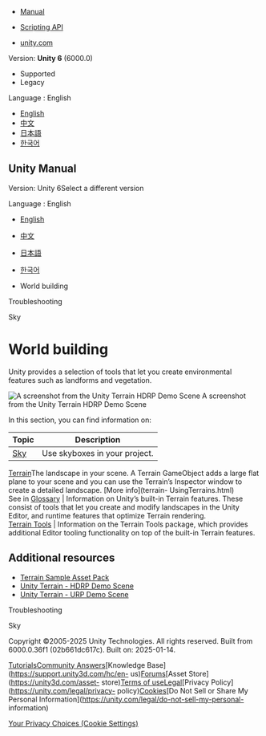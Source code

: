 [](https://docs.unity3d.com)

  * [Manual](../Manual/index.html)
  * [Scripting API](../ScriptReference/index.html)

  * [unity.com](https://unity.com/)

Version: **Unity 6** (6000.0)

  * Supported
  * Legacy

Language : English

  * [English](/Manual/CreatingEnvironments.html)
  * [中文](/cn/current/Manual/CreatingEnvironments.html)
  * [日本語](/ja/current/Manual/CreatingEnvironments.html)
  * [한국어](/kr/current/Manual/CreatingEnvironments.html)

[](https://docs.unity3d.com)

## Unity Manual

Version: Unity 6Select a different version

Language : English

  * [English](/Manual/CreatingEnvironments.html)
  * [中文](/cn/current/Manual/CreatingEnvironments.html)
  * [日本語](/ja/current/Manual/CreatingEnvironments.html)
  * [한국어](/kr/current/Manual/CreatingEnvironments.html)

  * World building

[](TroubleShooting.html)

Troubleshooting

[](sky-landing.html)

Sky

# World building

Unity provides a selection of tools that let you create environmental features
such as landforms and vegetation.

![A screenshot from the Unity Terrain HDRP Demo
Scene](../uploads/Main/terrain-landing.png) A screenshot from the Unity
Terrain HDRP Demo Scene

In this section, you can find information on:

**Topic** | **Description**  
---|---  
[Sky](sky.html) | Use skyboxes in your project.  
[Terrain](script-Terrain.html)The landscape in your scene. A Terrain
GameObject adds a large flat plane to your scene and you can use the Terrain’s
Inspector window to create a detailed landscape. [More info](terrain-
UsingTerrains.html)  
See in [Glossary](Glossary.html#Terrain) | Information on Unity’s built-in Terrain features. These consist of tools that let you create and modify landscapes in the Unity Editor, and runtime features that optimize Terrain rendering.  
[Terrain Tools](TerrainTools.html) | Information on the Terrain Tools package, which provides additional Editor tooling functionality on top of the built-in Terrain features.  
  
## Additional resources

  * [Terrain Sample Asset Pack](https://assetstore.unity.com/packages/3d/environments/landscapes/terrain-sample-asset-pack-145808)
  * [Unity Terrain - HDRP Demo Scene](https://assetstore.unity.com/packages/3d/environments/unity-terrain-hdrp-demo-scene-213198)
  * [Unity Terrain - URP Demo Scene](https://assetstore.unity.com/packages/3d/environments/unity-terrain-urp-demo-scene-213197)

[](TroubleShooting.html)

Troubleshooting

[](sky-landing.html)

Sky

Copyright ©2005-2025 Unity Technologies. All rights reserved. Built from
6000.0.36f1 (02b661dc617c). Built on: 2025-01-14.

[Tutorials](https://learn.unity.com/)[Community
Answers](https://answers.unity3d.com)[Knowledge
Base](https://support.unity3d.com/hc/en-
us)[Forums](https://forum.unity3d.com)[Asset Store](https://unity3d.com/asset-
store)[Terms of
use](https://docs.unity3d.com/Manual/TermsOfUse.html)[Legal](https://unity.com/legal)[Privacy
Policy](https://unity.com/legal/privacy-
policy)[Cookies](https://unity.com/legal/cookie-policy)[Do Not Sell or Share
My Personal Information](https://unity.com/legal/do-not-sell-my-personal-
information)

[Your Privacy Choices (Cookie Settings)](javascript:void\(0\);)

